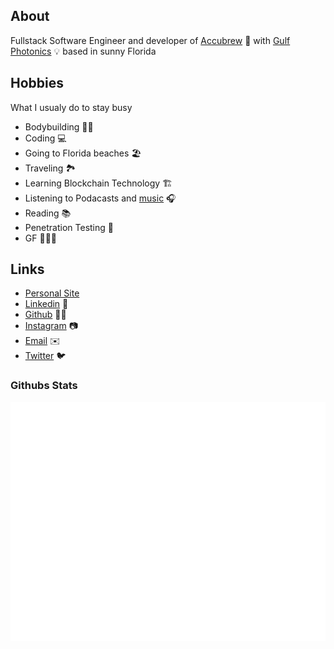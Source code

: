 ## About 

Fullstack Software Engineer and developer of [Accubrew](https://accubrew.io) 🍻 with [Gulf Photonics](http://www.gulfphotonics.com) 💡 based in sunny Florida 
  
## Hobbies
  What I usualy do to stay busy
  - Bodybuilding 🏋️‍♂️
  - Coding 💻
  - Going to Florida beaches 🏖 
  - Traveling 🏞
  - Learning Blockchain Technology 🏗️
  - Listening to Podacasts and [music](https://open.spotify.com/playlist/37i9dQZF1EphhdCcTha7XI?si=cur9rcxGThiBeHUOPbFRhA) 🎧 
  - Reading 📚 
  - Penetration Testing 🧨
  - GF 👩🏻‍⚕️


## Links
- [Personal Site](https://zacarlin.eth.link)
- [Linkedin](https://www.linkedin.com/mwlite/in/zachary-carlin-85402a123) 👔
- [Github](https://github.com/about7sharks) 🧑‍💻
- [Instagram](https://Instagram.com/zachary_carlin) 📷
- [Email](mailto:zacarlin@gmail.com) ✉️
- [Twitter](https://twitter.com/ZacharyCarlin) 🐦



### Githubs Stats
![Metrics](https://github.com/about7sharks/about7sharks/blob/master/github-metrics.svg)
